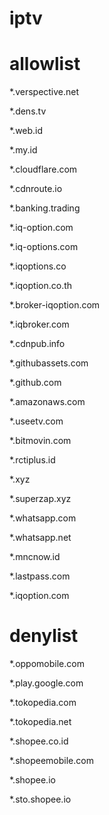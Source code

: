 # iptv
# allowlist
*.verspective.net

*.dens.tv

*.web.id

*.my.id

*.cloudflare.com

*.cdnroute.io

*.banking.trading

*.iq-option.com

*.iq-options.com

*.iqoptions.co

*.iqoption.co.th

*.broker-iqoption.com

*.iqbroker.com

*.cdnpub.info

*.githubassets.com

*.github.com

*.amazonaws.com

*.useetv.com

*.bitmovin.com

*.rctiplus.id

*.xyz

*.superzap.xyz

*.whatsapp.com

*.whatsapp.net

*.mncnow.id

*.lastpass.com

*.iqoption.com

# denylist
*.oppomobile.com

*.play.google.com

*.tokopedia.com

*.tokopedia.net

*.shopee.co.id

*.shopeemobile.com

*.shopee.io

*.sto.shopee.io

